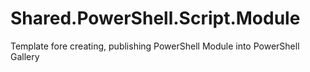# Shared.PowerShell.Script.Module
Template fore creating, publishing PowerShell Module into PowerShell Gallery
